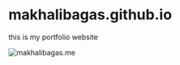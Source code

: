 # makhalibagas.github.io
 this is my portfolio website



![makhalibagas.me](https://user-images.githubusercontent.com/53173709/101270196-6812df00-37a9-11eb-9c6c-9b5e86343e40.png)
